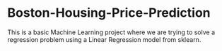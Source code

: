 # Boston-Housing-Price-Prediction
This is a basic Machine Learning project where we are trying to solve a regression problem using a Linear Regression model from sklearn.
